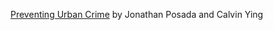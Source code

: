 [Preventing Urban Crime](https://github.com/posadaj/Preventing-Urban-Crime) by Jonathan Posada and Calvin Ying
